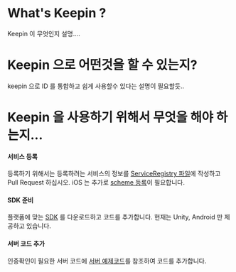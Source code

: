 # What's Keepin ?

Keepin 이 무엇인지 설명....  
  
 
 
# Keepin 으로 어떤것을 할 수 있는지?

keepin 으로 ID 를 통합하고 쉽게 사용할수 있다는 설명이 필요할듯..  
  
  

# Keepin 을 사용하기 위해서 무엇을 해야 하는지...

#### 서비스 등록
등록하기 위해서는 등록하려는 서비스의 정보를 [ServiceRegistry 파일](service_registry.md#service-infomaton)에 작성하고 Pull Request 하십시오. iOS 는 추가로 [scheme 등록](service_registry.md#ios-pre-register-scheme)이 필요합니다.

#### SDK 준비
플랫폼에 맞는 [SDK](prepare_sdk.md) 를 다운로드하고 코드를 추가합니다.
현재는 Unity, Android 만 제공하고 있습니다.  


#### 서버 코드 추가
인증확인이 필요한 서버 코드에 [서버 예제코드](server_side_usage.md)를 참조하여 코드를 추가합니다.



